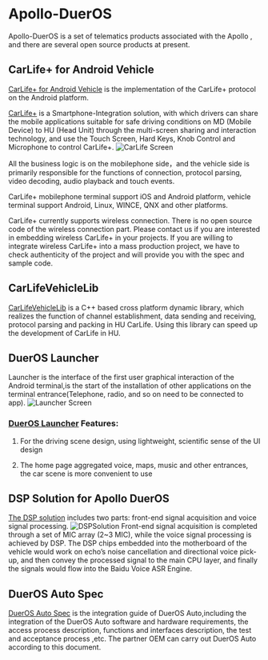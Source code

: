 # Apollo-DuerOS
 Apollo-DuerOS is a set of telematics products associated with the Apollo , and there are several open source products at present.
 
## CarLife+ for Android Vehicle 

[CarLife+ for Android Vehicle](https://github.com/ApolloAuto/apollo-DuerOS/tree/master/CarLife-Android-Vehicle) is the implementation of the CarLife+ protocol on the Android platform.

[CarLife+](http://carlife.baidu.com/) is a Smartphone-Integration solution, with which drivers can  share the mobile applications suitable for safe driving conditions on MD (Mobile Device) to HU (Head Unit) through the multi-screen sharing and interaction technology, and use the Touch Screen, Hard Keys, Knob Control and Microphone to control CarLife+. 
![CarLife Screen](CarLife+.jpeg)

All the business logic is on the mobilephone side，and the vehicle side  is primarily responsible for the functions of connection, protocol parsing, video decoding, audio playback and touch events.

CarLife+ mobilephone terminal support iOS and Android platform, vehicle terminal support Android, Linux, WINCE, QNX and other platforms.

CarLife+ currently supports wireless connection. There is no open source code of the wireless connection part. Please contact us if you are interested in embedding wireless CarLife+ in your projects. If you are willing to integrate wireless CarLife+ into a mass production project, we have to check authenticity of the project and will provide you with the spec and sample code.

## CarLifeVehicleLib
[CarLifeVehicleLib](https://github.com/ApolloAuto/apollo-DuerOS/tree/master/CarLife-Vehicle-Lib) is a C++ based cross platform dynamic library, which realizes the function of channel establishment, data sending and receiving, protocol parsing and packing in HU CarLife. Using this library can speed up the development of CarLife in HU.


## DuerOS Launcher
Launcher is the interface of the first user graphical interaction of the Android terminal,is the start of the installation of other applications on the terminal entrance(Telephone, radio, and so on need to be connected to app).
![Launcher Screen](Launcher.jpeg)

### [DuerOS Launcher](https://github.com/ApolloAuto/apollo-DuerOS/tree/master/DuerOS-Launcher) Features:
1. For the driving scene design, using lightweight, scientific sense of the UI design

2. The home page aggregated voice, maps, music and other entrances, the car scene is more convenient to use

## DSP Solution for Apollo DuerOS
[The  DSP solution](https://github.com/ApolloAuto/apollo-DuerOS/tree/master/DSP-Solution-For-DuerOS) includes two parts: front-end signal acquisition and voice signal processing.
![DSPSolution](DSPDesign.png)
Front-end signal acquisition is completed through a set of MIC array (2~3 MIC), while the voice signal processing is achieved by DSP. The DSP chips embedded into the motherboard of the vehicle would work on echo’s noise cancellation and directional voice pick-up, and then convey the processed signal to the main CPU layer, and finally the signals would flow into the Baidu Voice ASR Engine.

## DuerOS Auto Spec
[DuerOS Auto Spec](https://github.com/ApolloAuto/apollo-DuerOS/tree/master/DuerOS-Auto-Spec) is the integration guide of DuerOS Auto,including the integration of the DuerOS Auto software and hardware requirements, the access process description,  functions and  interfaces description, the test and acceptance process ,etc. The partner OEM can carry out DuerOS Auto according to this document.

